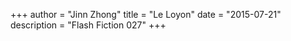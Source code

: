 +++
author = "Jinn Zhong"
title = "Le Loyon"
date = "2015-07-21"
description = "Flash Fiction 027"
+++
